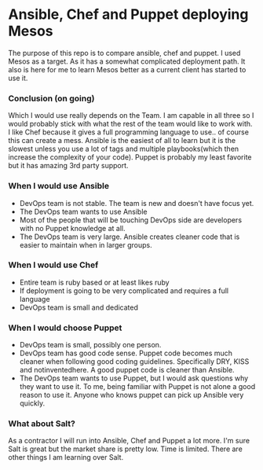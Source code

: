 # Ansible, Chef and Puppet deploying Mesos
The purpose of this repo is to compare ansible, chef and puppet. I used Mesos as a target. As it has a somewhat complicated deployment path. It also is here for me to learn Mesos better as a current client has started to use it.


### Conclusion (on going)
Which I would use really depends on the Team. I am capable in all three so I would probably stick with what the rest of the team would like to work with. I like Chef because it gives a full programming language to use.. of course this can create a mess. Ansible is the easiest of all to learn but it is the slowest unless you use a lot of tags and multiple playbooks(which then increase the complexity of your code). Puppet is probably my least favorite but it has amazing 3rd party support.

### When I would use Ansible
* DevOps team is not stable. The team is new and doesn't have focus yet.
* The DevOps team wants to use Ansible
* Most of the people that will be touching DevOps side are developers with no Puppet knowledge at all.
* The DevOps team is very large. Ansible creates cleaner code that is easier to maintain when in larger groups.

### When I would use Chef
* Entire team is ruby based or at least likes ruby
* If deployment is going to be very complicated and requires a full language
* DevOps team is small and dedicated


### When I would choose Puppet
* DevOps team is small, possibly one person.
* DevOps team has good code sense. Puppet code becomes much cleaner when following good coding guidelines. Specifically DRY, KISS and notinventedhere. A good puppet code is cleaner than Ansible.
* The DevOps team wants to use Puppet, but I would ask questions why they want to use it. To me, being familiar with Puppet is not alone a good reason to use it. Anyone who knows puppet can pick up Ansible very quickly.

### What about Salt?
As a contractor I will run into Ansible, Chef and Puppet a lot more. I'm sure Salt is great but the market share is pretty low. Time is limited. There are other things I am learning over Salt. 


